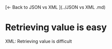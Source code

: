[← Back to JSON vs XML ](../JSON vs XML .md)

# Retrieving value is easy

XML: Retrieving value is difficult